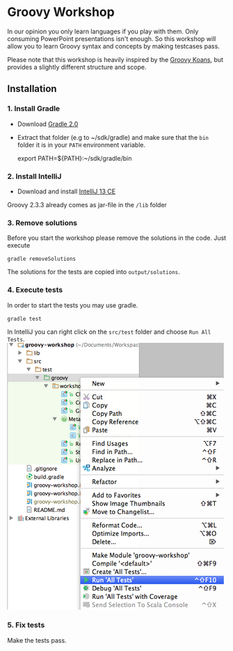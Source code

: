 # Groovy Workshop

In our opinion you only learn languages if you play with them. Only consuming PowerPoint presentations isn't enough.
So this workshop will allow you to learn Groovy syntax and concepts by making testcases pass. 

Please note that this workshop is heavily inspired by the [Groovy Koans](http://groovykoans.org/),
but provides a slightly different structure and scope.

## Installation

### 1. Install Gradle
- Download [Gradle 2.0](https://services.gradle.org/distributions/gradle-2.0-bin.zip)
- Extract that folder (e.g to ~/sdk/gradle) and make sure that the `bin` folder it is in your `PATH` environment variable.

    export PATH=${PATH}:~/sdk/gradle/bin

### 2. Install IntelliJ
- Download and install [IntelliJ 13 CE](http://www.jetbrains.com/idea/download/)

Groovy 2.3.3 already comes as jar-file in the `/lib` folder

### 3. Remove solutions
Before you start the workshop please remove the solutions in the code.
Just execute

    gradle removeSolutions
    
The solutions for the tests are copied into `output/solutions`.

### 4. Execute tests
In order to start the tests you may use gradle.

    gradle test

In IntelliJ you can right click on the `src/test` folder and choose `Run All Tests`.
![Run all tests](./img/run_all_tests.png)

### 5. Fix tests
Make the tests pass.




